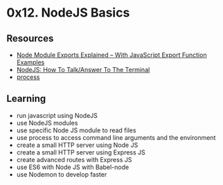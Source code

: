 # 0x12. NodeJS Basics

## Resources

- [Node Module Exports Explained – With JavaScript Export Function Examples](https://www.freecodecamp.org/news/node-module-exports-explained-with-javascript-export-function-examples/)
- [NodeJS: How To Talk/Answer To The Terminal](https://dev.to/miku86/nodejs-how-to-talk-answer-to-the-terminal-4ldl)
- [process](https://node.readthedocs.io/en/latest/api/process/)

## Learning

- run javascript using NodeJS
- use NodeJS modules
- use specific Node JS module to read files
- use process to access command line arguments and the environment
- create a small HTTP server using Node JS
- create a small HTTP server using Express JS
- create advanced routes with Express JS
- use ES6 with Node JS with Babel-node
- use Nodemon to develop faster
